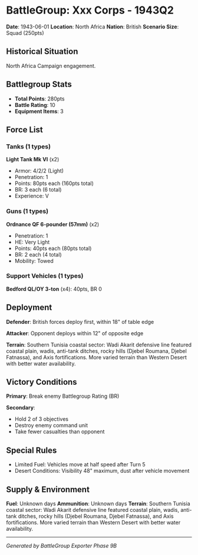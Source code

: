 # BattleGroup: Xxx Corps - 1943Q2

**Date**: 1943-06-01
**Location**: North Africa
**Nation**: British
**Scenario Size**: Squad (250pts)

## Historical Situation

North Africa Campaign engagement.

## Battlegroup Stats

- **Total Points**: 280pts
- **Battle Rating**: 10
- **Equipment Items**: 3

## Force List

### Tanks (1 types)

**Light Tank Mk VI** (x2)
- Armor: 4/2/2 (Light)
- Penetration: 1
- Points: 80pts each (160pts total)
- BR: 3 each (6 total)
- Experience: V

### Guns (1 types)

**Ordnance QF 6-pounder (57mm)** (x2)
- Penetration: 1
- HE: Very Light
- Points: 40pts each (80pts total)
- BR: 2 each (4 total)
- Mobility: Towed

### Support Vehicles (1 types)

**Bedford QL/OY 3-ton** (x4): 40pts, BR 0

## Deployment

**Defender**: British forces deploy first, within 18" of table edge

**Attacker**: Opponent deploys within 12" of opposite edge

**Terrain**: Southern Tunisia coastal sector: Wadi Akarit defensive line featured coastal plain, wadis, anti-tank ditches, rocky hills (Djebel Roumana, Djebel Fatnassa), and Axis fortifications. More varied terrain than Western Desert with better water availability.

## Victory Conditions

**Primary**: Break enemy Battlegroup Rating (BR)

**Secondary**:
- Hold 2 of 3 objectives
- Destroy enemy command unit
- Take fewer casualties than opponent

## Special Rules

- Limited Fuel: Vehicles move at half speed after Turn 5
- Desert Conditions: Visibility 48" maximum, dust after vehicle movement

## Supply & Environment

**Fuel**: Unknown days
**Ammunition**: Unknown days
**Terrain**: Southern Tunisia coastal sector: Wadi Akarit defensive line featured coastal plain, wadis, anti-tank ditches, rocky hills (Djebel Roumana, Djebel Fatnassa), and Axis fortifications. More varied terrain than Western Desert with better water availability.

---

*Generated by BattleGroup Exporter Phase 9B*
